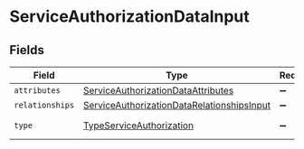 # ServiceAuthorizationDataInput


## Fields

| Field                                                                                                           | Type                                                                                                            | Required                                                                                                        | Description                                                                                                     |
| --------------------------------------------------------------------------------------------------------------- | --------------------------------------------------------------------------------------------------------------- | --------------------------------------------------------------------------------------------------------------- | --------------------------------------------------------------------------------------------------------------- |
| `attributes`                                                                                                    | [ServiceAuthorizationDataAttributes](../../models/shared/serviceauthorizationdataattributes.md)                 | :heavy_minus_sign:                                                                                              | N/A                                                                                                             |
| `relationships`                                                                                                 | [ServiceAuthorizationDataRelationshipsInput](../../models/shared/serviceauthorizationdatarelationshipsinput.md) | :heavy_minus_sign:                                                                                              | N/A                                                                                                             |
| `type`                                                                                                          | [TypeServiceAuthorization](../../models/shared/typeserviceauthorization.md)                                     | :heavy_minus_sign:                                                                                              | Resource type                                                                                                   |